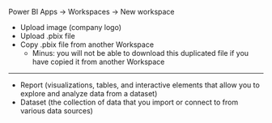 Power BI Apps -> Workspaces -> New workspace
- Upload image (company logo)
- Upload .pbix file
- Copy .pbix file from another Workspace
	- Minus: you will not be able to download this duplicated file if you have copied it from another Workspace

---

- Report (visualizations, tables, and interactive elements that allow you to explore and analyze data from a dataset)
- Dataset (the collection of data that you import or connect to from various data sources)